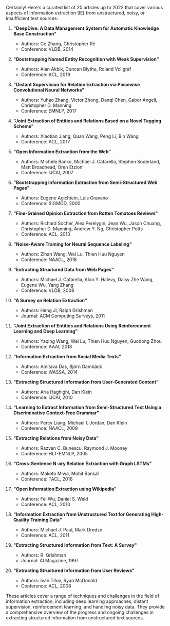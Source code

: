 Certainly! Here's a curated list of 20 articles up to 2022 that cover various aspects of information extraction (IE) from unstructured, noisy, or insufficient text sources:

1. **"DeepDive: A Data Management System for Automatic Knowledge Base Construction"**
   - Authors: Ce Zhang, Christopher Ré
   - Conference: VLDB, 2014

2. **"Bootstrapping Named Entity Recognition with Weak Supervision"**
   - Authors: Alan Akbik, Duncan Blythe, Roland Vollgraf
   - Conference: ACL, 2019

3. **"Distant Supervision for Relation Extraction via Piecewise Convolutional Neural Networks"**
   - Authors: Yuhao Zhang, Victor Zhong, Danqi Chen, Gabor Angeli, Christopher D. Manning
   - Conference: EMNLP, 2017

4. **"Joint Extraction of Entities and Relations Based on a Novel Tagging Scheme"**
   - Authors: Xiaotian Jiang, Quan Wang, Peng Li, Bin Wang
   - Conference: ACL, 2017

5. **"Open Information Extraction from the Web"**
   - Authors: Michele Banko, Michael J. Cafarella, Stephen Soderland, Matt Broadhead, Oren Etzioni
   - Conference: IJCAI, 2007

6. **"Bootstrapping Information Extraction from Semi-Structured Web Pages"**
   - Authors: Eugene Agichtein, Luis Gravano
   - Conference: SIGMOD, 2000

7. **"Fine-Grained Opinion Extraction from Rotten Tomatoes Reviews"**
   - Authors: Richard Socher, Alex Perelygin, Jean Wu, Jason Chuang, Christopher D. Manning, Andrew Y. Ng, Christopher Potts
   - Conference: ACL, 2013

8. **"Noise-Aware Training for Neural Sequence Labeling"**
   - Authors: Zihan Wang, Wei Lu, Thien Huu Nguyen
   - Conference: NAACL, 2018

9. **"Extracting Structured Data from Web Pages"**
   - Authors: Michael J. Cafarella, Alon Y. Halevy, Daisy Zhe Wang, Eugene Wu, Yang Zhang
   - Conference: VLDB, 2008

10. **"A Survey on Relation Extraction"**
    - Authors: Heng Ji, Ralph Grishman
    - Journal: ACM Computing Surveys, 2011

11. **"Joint Extraction of Entities and Relations Using Reinforcement Learning and Deep Learning"**
    - Authors: Yaqing Wang, Wei Lu, Thien Huu Nguyen, Guodong Zhou
    - Conference: AAAI, 2018

12. **"Information Extraction from Social Media Texts"**
    - Authors: Amitava Das, Björn Gambäck
    - Conference: WASSA, 2014

13. **"Extracting Structured Information from User-Generated Content"**
    - Authors: Aria Haghighi, Dan Klein
    - Conference: IJCAI, 2010

14. **"Learning to Extract Information from Semi-Structured Text Using a Discriminative Context-Free Grammar"**
    - Authors: Percy Liang, Michael I. Jordan, Dan Klein
    - Conference: NAACL, 2009

15. **"Extracting Relations from Noisy Data"**
    - Authors: Razvan C. Bunescu, Raymond J. Mooney
    - Conference: HLT-EMNLP, 2005

16. **"Cross-Sentence N-ary Relation Extraction with Graph LSTMs"**
    - Authors: Makoto Miwa, Mohit Bansal
    - Conference: TACL, 2016

17. **"Open Information Extraction using Wikipedia"**
    - Authors: Fei Wu, Daniel S. Weld
    - Conference: ACL, 2010

18. **"Information Extraction from Unstructured Text for Generating High-Quality Training Data"**
    - Authors: Michael J. Paul, Mark Dredze
    - Conference: ACL, 2011

19. **"Extracting Structured Information from Text: A Survey"**
    - Authors: R. Grishman
    - Journal: AI Magazine, 1997

20. **"Extracting Structured Information from User Reviews"**
    - Authors: Ivan Titov, Ryan McDonald
    - Conference: ACL, 2008

These articles cover a range of techniques and challenges in the field of information extraction, including deep learning approaches, distant supervision, reinforcement learning, and handling noisy data. They provide a comprehensive overview of the progress and ongoing challenges in extracting structured information from unstructured text sources.